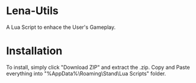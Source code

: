 # Lena-Utils
A Lua Script to enhace the User's Gameplay.

# Installation
To install, simply click "Download ZIP" and extract the .zip. Copy and Paste everything into "%AppData%\Roaming\Stand\Lua Scripts" folder.
